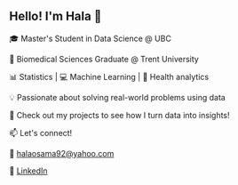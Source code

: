 ## Hello! I'm Hala 👋 

🎓 Master's Student in Data Science @ UBC

🧬 Biomedical Sciences Graduate @ Trent University

📊 Statistics | 💻 Machine Learning | 🧠 Health analytics 


💡 Passionate about solving real-world problems using data


📂 Check out my projects to see how I turn data into insights!


📫 Let's connect! 

📧 [halaosama92@yahoo.com](mailto:halaosama92@yahoo.com)  

🔗 [LinkedIn](https://www.linkedin.com/in/hala-arar/)
